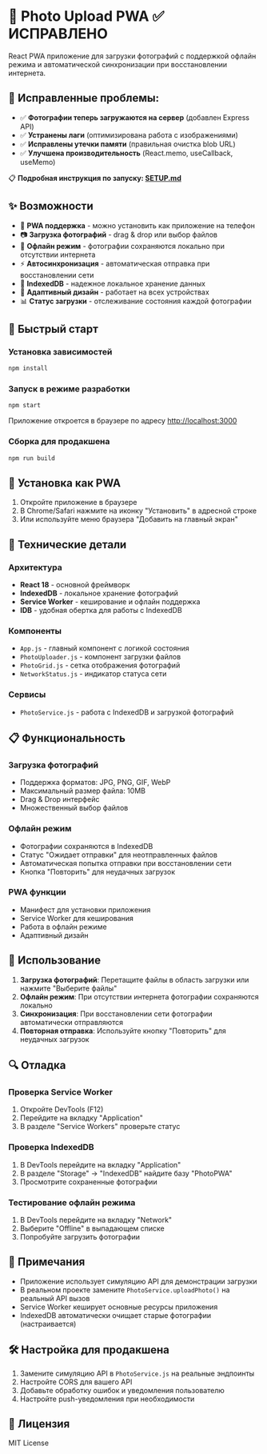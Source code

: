 # 📸 Photo Upload PWA ✅ ИСПРАВЛЕНО

React PWA приложение для загрузки фотографий с поддержкой офлайн режима и автоматической синхронизации при восстановлении интернета.

## 🚀 Исправленные проблемы:

- ✅ **Фотографии теперь загружаются на сервер** (добавлен Express API)
- ✅ **Устранены лаги** (оптимизирована работа с изображениями)
- ✅ **Исправлены утечки памяти** (правильная очистка blob URL)
- ✅ **Улучшена производительность** (React.memo, useCallback, useMemo)

📋 **Подробная инструкция по запуску: [SETUP.md](SETUP.md)**

## ✨ Возможности

- 📱 **PWA поддержка** - можно установить как приложение на телефон
- 📷 **Загрузка фотографий** - drag & drop или выбор файлов
- 🔄 **Офлайн режим** - фотографии сохраняются локально при отсутствии интернета
- ⚡ **Автосинхронизация** - автоматическая отправка при восстановлении сети
- 💾 **IndexedDB** - надежное локальное хранение данных
- 🎨 **Адаптивный дизайн** - работает на всех устройствах
- 📊 **Статус загрузки** - отслеживание состояния каждой фотографии

## 🚀 Быстрый старт

### Установка зависимостей

```bash
npm install
```

### Запуск в режиме разработки

```bash
npm start
```

Приложение откроется в браузере по адресу [http://localhost:3000](http://localhost:3000)

### Сборка для продакшена

```bash
npm run build
```

## 📱 Установка как PWA

1. Откройте приложение в браузере
2. В Chrome/Safari нажмите на иконку "Установить" в адресной строке
3. Или используйте меню браузера "Добавить на главный экран"

## 🔧 Технические детали

### Архитектура

- **React 18** - основной фреймворк
- **IndexedDB** - локальное хранение фотографий
- **Service Worker** - кеширование и офлайн поддержка
- **IDB** - удобная обертка для работы с IndexedDB

### Компоненты

- `App.js` - главный компонент с логикой состояния
- `PhotoUploader.js` - компонент загрузки файлов
- `PhotoGrid.js` - сетка отображения фотографий
- `NetworkStatus.js` - индикатор статуса сети

### Сервисы

- `PhotoService.js` - работа с IndexedDB и загрузкой фотографий

## 📋 Функциональность

### Загрузка фотографий

- Поддержка форматов: JPG, PNG, GIF, WebP
- Максимальный размер файла: 10MB
- Drag & Drop интерфейс
- Множественный выбор файлов

### Офлайн режим

- Фотографии сохраняются в IndexedDB
- Статус "Ожидает отправки" для неотправленных файлов
- Автоматическая попытка отправки при восстановлении сети
- Кнопка "Повторить" для неудачных загрузок

### PWA функции

- Манифест для установки приложения
- Service Worker для кеширования
- Работа в офлайн режиме
- Адаптивный дизайн

## 🎯 Использование

1. **Загрузка фотографий**: Перетащите файлы в область загрузки или нажмите "Выберите файлы"
2. **Офлайн режим**: При отсутствии интернета фотографии сохраняются локально
3. **Синхронизация**: При восстановлении сети фотографии автоматически отправляются
4. **Повторная отправка**: Используйте кнопку "Повторить" для неудачных загрузок

## 🔍 Отладка

### Проверка Service Worker

1. Откройте DevTools (F12)
2. Перейдите на вкладку "Application"
3. В разделе "Service Workers" проверьте статус

### Проверка IndexedDB

1. В DevTools перейдите на вкладку "Application"
2. В разделе "Storage" → "IndexedDB" найдите базу "PhotoPWA"
3. Просмотрите сохраненные фотографии

### Тестирование офлайн режима

1. В DevTools перейдите на вкладку "Network"
2. Выберите "Offline" в выпадающем списке
3. Попробуйте загрузить фотографии

## 📝 Примечания

- Приложение использует симуляцию API для демонстрации загрузки
- В реальном проекте замените `PhotoService.uploadPhoto()` на реальный API вызов
- Service Worker кеширует основные ресурсы приложения
- IndexedDB автоматически очищает старые фотографии (настраивается)

## 🛠️ Настройка для продакшена

1. Замените симуляцию API в `PhotoService.js` на реальные эндпоинты
2. Настройте CORS для вашего API
3. Добавьте обработку ошибок и уведомления пользователю
4. Настройте push-уведомления при необходимости

## 📄 Лицензия

MIT License
